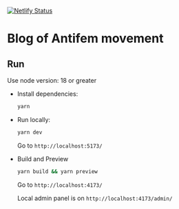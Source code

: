 [![Netlify Status](https://api.netlify.com/api/v1/badges/6d1452f9-0a5c-4305-96e3-f78cb5a5af5c/deploy-status)](https://app.netlify.com/sites/antifem-blog/deploys)

# Blog of Antifem movement

## Run

Use node version: 18 or greater

- Install dependencies:

  ```bash
  yarn
  ```

- Run locally:

  ```bash
  yarn dev
  ```

  Go to `http://localhost:5173/`

- Build and Preview

  ```bash
  yarn build && yarn preview
  ```

  Go to `http://localhost:4173/`

  Local admin panel is on `http://localhost:4173/admin/`
